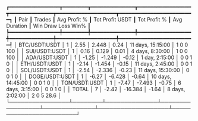 ┏━━━━━━━━━━━━━━━━┳━━━━━━━━┳━━━━━━━━━━━━━━┳━━━━━━━━━━━━━━━━━┳━━━━━━━━━━━━━━┳━━━━━━━━━━━━━━━━━━━┳━━━━━━━━━━━━━━━━━━━━━━━━┓
┃           Pair ┃ Trades ┃ Avg Profit % ┃ Tot Profit USDT ┃ Tot Profit % ┃      Avg Duration ┃  Win  Draw  Loss  Win% ┃
┡━━━━━━━━━━━━━━━━╇━━━━━━━━╇━━━━━━━━━━━━━━╇━━━━━━━━━━━━━━━━━╇━━━━━━━━━━━━━━╇━━━━━━━━━━━━━━━━━━━╇━━━━━━━━━━━━━━━━━━━━━━━━┩
│  BTC/USDT:USDT │      1 │         2.55 │           2.448 │         0.24 │ 11 days, 15:15:00 │    1     0     0   100 │
│  SUI/USDT:USDT │      1 │         0.16 │           0.129 │         0.01 │   4 days, 8:30:00 │    1     0     0   100 │
│  ADA/USDT:USDT │      1 │        -1.25 │          -1.249 │        -0.12 │    1 day, 2:15:00 │    0     0     1     0 │
│  ETH/USDT:USDT │      1 │        -2.14 │          -1.454 │        -0.15 │  11 days, 2:45:00 │    0     0     1     0 │
│  SOL/USDT:USDT │      1 │        -2.54 │          -2.336 │        -0.23 │ 11 days, 15:30:00 │    0     0     1     0 │
│ DOGE/USDT:USDT │      1 │        -6.27 │          -6.428 │        -0.64 │ 10 days, 14:45:00 │    0     0     1     0 │
│  TON/USDT:USDT │      1 │        -7.47 │          -7.493 │        -0.75 │   6 days, 3:15:00 │    0     0     1     0 │
│          TOTAL │      7 │        -2.42 │         -16.384 │        -1.64 │   8 days, 2:02:00 │    2     0     5  28.6 │
└────────────────┴────────┴──────────────┴─────────────────┴──────────────┴───────────────────┴────────────────────────┘
